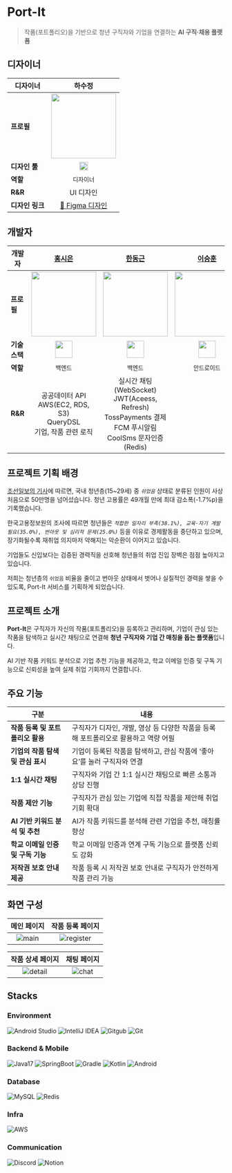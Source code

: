 # Port-It
> 작품(포트폴리오)을 기반으로 청년 구직자와 기업을 연결하는 **AI 구직·채용 플랫폼**

## 디자이너
| **디자이너** | 하수정 |
|-----------|:------------------------:|
| **프로필** | <img src="https://github.com/user-attachments/assets/5bf86956-26cd-4d03-a01c-114bd6c1f283" width="150"/> |
| **디자인 툴** | <img src="https://upload.wikimedia.org/wikipedia/commons/3/33/Figma-logo.svg" width="20"/> |
| **역할** | `디자이너` |
| **R&R** | UI 디자인 |
| **디자인 링크** | [🔗 Figma 디자인](https://www.figma.com/design/zyRyyID4D0pp4enVrdKsSM/%EC%B6%A9%EB%B6%81%EB%8D%B0%EC%9D%B4%ED%84%B0%EA%B3%B5%EB%AA%A8%EC%A0%84?node-id=0-1&t=VdKgLn510z80M4l1-1) 

## 개발자
| **개발자** | [홍시은](https://github.com/XIOZ119) | [한동근](https://github.com/l0o0lv) | [이승훈](https://github.com/tmdgnsle) | [최윤수](https://github.com/ChoiYoonSoo) |
|-----------|:------------------------:|:---------------------------:|:--------------------------:|:---------------------------:|
| **프로필** | <img src="https://avatars.githubusercontent.com/u/63907578?v=4" width="150"/> | <img src="https://avatars.githubusercontent.com/u/128709695?s=400&u=1e67683655246f12e26a2c7aeaa2a9976b00b7c1&v=4" width="150"/> | <img src="https://avatars.githubusercontent.com/u/65535314?v=4" width="150"/> | <img src="https://avatars.githubusercontent.com/u/101058038?v=4" width="150"/> |
| **기술 스택** | <img src="https://www.vectorlogo.zone/logos/springio/springio-icon.svg" width="40" height="40"/> | <img src="https://www.vectorlogo.zone/logos/springio/springio-icon.svg" width="40" height="40"/> | <img src="https://www.vectorlogo.zone/logos/android/android-icon.svg" width="40" height="40"/> | <img src="https://www.vectorlogo.zone/logos/android/android-icon.svg" width="40" height="40"/> |
| **역할** | `백엔드` | `백엔드` | `안드로이드` | `안드로이드` |
| **R&R** | 공공데이터 API<br>AWS(EC2, RDS, S3)<br>QueryDSL<br>기업, 작품 관련 로직 | 실시간 채팅(WebSocket)<br>JWT(Aceess, Refresh)<br>TossPayments 결제<br>FCM 푸시알림<br>CoolSms 문자인증(Redis) |  |  |

## 프로젝트 기획 배경
[조선일보의 기사](https://www.chosun.com/economy/economy_general/2025/03/12/RYNZ7HLF3JCOJKSPPE4VJMSTEE/)에 따르면, 국내 청년층(15~29세) 중 *`쉬었음`* 상태로 분류된 인원이 사상 처음으로 50만명을 넘어섰습니다. 청년 고용률은 49개월 만에 최대 감소폭(-1.7%p)을 기록했습니다.

한국고용정보원의 조사에 따르면 청년들은 *`적합한 일자리 부족(38.1%), 교육·자기 계발 필요(35.0%), 번아웃 및 심리적 문제(25.0%)`* 등을 이유로 경제활동을 중단하고 있으며, 장기화될수록 재취업 의지마저 약해지는 악순환이 이어지고 있습니다.

기업들도 신입보다는 검증된 경력직을 선호해 청년들의 취업 진입 장벽은 점점 높아지고 있습니다.

저희는 청년층의 `쉬었음` 비율을 줄이고 번아웃 상태에서 벗어나 실질적인 경력을 쌓을 수 있도록, Port-It 서비스를 기획하게 되었습니다.
## 프로젝트 소개

**Port-It**은 구직자가 자신의 작품(포트폴리오)을 등록하고 관리하며, 기업이 관심 있는 작품을 탐색하고 실시간 채팅으로 연결해 **청년 구직자와 기업 간 매칭을 돕는 플랫폼**입니다.

AI 기반 작품 키워드 분석으로 기업 추천 기능을 제공하고, 학교 이메일 인증 및 구독 기능으로 신뢰성을 높여 실제 취업 기회까지 연결합니다.

## 주요 기능

| 구분 | 내용 |
|------|------|
| **작품 등록 및 포트폴리오 활용** | 구직자가 디자인, 개발, 영상 등 다양한 작품을 등록해 포트폴리오로 활용하고 역량 어필 |
| **기업의 작품 탐색 및 관심 표시** | 기업이 등록된 작품을 탐색하고, 관심 작품에 ‘좋아요’를 눌러 구직자와 연결 |
| **1:1 실시간 채팅** | 구직자와 기업 간 1:1 실시간 채팅으로 빠른 소통과 상담 진행 |
| **작품 제안 기능** | 구직자가 관심 있는 기업에 직접 작품을 제안해 취업 기회 확대 |
| **AI 기반 키워드 분석 및 추천** | AI가 작품 키워드를 분석해 관련 기업을 추천, 매칭률 향상 |
| **학교 이메일 인증 및 구독 기능** | 학교 이메일 인증과 연계 구독 기능으로 플랫폼 신뢰도 강화 |
| **저작권 보호 안내 제공** | 작품 등록 시 저작권 보호 안내로 구직자가 안전하게 작품 관리 가능 |

## 화면 구성

| 메인 페이지 | 작품 등록 페이지 |
|:--:|:--:|
| ![main](이미지링크) | ![register](이미지링크) |

| 작품 상세 페이지 | 채팅 페이지 |
|:--:|:--:|
| ![detail](이미지링크) | ![chat](이미지링크) |

## Stacks

### Environment
![Android Studio](https://img.shields.io/badge/Android_Studio-3DDC84?style=flat&logo=AndroidStudio&logoColor=white)
![IntelliJ IDEA](https://img.shields.io/badge/IntelliJ_IDEA-2C2255?style=flat&logo=intellij-idea&logoColor=white)
![Gitgub](https://img.shields.io/badge/github-181717?style=flat&logo=github&logoColor=white)
![Git](https://img.shields.io/badge/git-F05032?style=flat&logo=git&logoColor=white)

### Backend & Mobile
![Java17](https://img.shields.io/badge/Java17-4D7896?style=flat&logo=Java&logoColor=white)
![SpringBoot](https://img.shields.io/badge/SpringBoot-6DB33F?style=flat&logo=Spring&logoColor=white)
![Gradle](https://img.shields.io/badge/Gradle-012F38?style=flat&logo=Gradle&logoColor=white)
![Kotlin](https://img.shields.io/badge/Kotlin-B916DD?style=flat&logo=Kotlin&logoColor=white)
![Android](https://img.shields.io/badge/Android-9FC036?style=flat&logo=Android&logoColor=white)

### Database
![MySQL](https://img.shields.io/badge/MySQL-E6B91E?style=flat&logo=MySQL&logoColor=white)
![Redis](https://img.shields.io/badge/Redis-A41E11?style=flat&logo=Redis&logoColor=white)

### Infra
![AWS](https://img.shields.io/badge/AWS-333664?style=flat&logo=aws&logoColor=white)

### Communication
![Discord](https://img.shields.io/badge/Discord-5765F2?style=flat&logo=Discord&logoColor=white)
![Notion](https://img.shields.io/badge/Notion-000000?style=flat&logo=Notion&logoColor=white)
